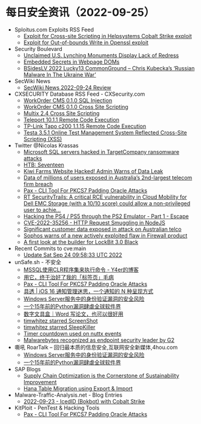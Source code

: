 # 每日安全资讯（2022-09-25）

- Sploitus.com Exploits RSS Feed
  - [Exploit for Cross-site Scripting in Helpsystems Cobalt Strike exploit](https://sploitus.com/exploit?id=21793A5E-BBA4-5AA7-9837-395B11AFF136&utm_source=rss&utm_medium=rss)
  - [Exploit for Out-of-bounds Write in Openssl exploit](https://sploitus.com/exploit?id=4680E9A3-19BA-54E9-9551-5076BCA80524&utm_source=rss&utm_medium=rss)
- Security Boulevard
  - [Unclaimed U.S. Lynching Monuments Display Lack of Redress](https://securityboulevard.com/2022/09/unclaimed-u-s-lynching-monuments-display-lack-of-redress/)
  - [Embedded Secrets in Webpage DOMs](https://securityboulevard.com/2022/09/embedded-secrets-in-webpage-doms/)
  - [BSidesLV 2022 Lucky13 CommonGround – Chris Kubecka’s ‘Russian Malware In The Ukraine War’](https://securityboulevard.com/2022/09/bsideslv-2022-lucky13-commonground-chris-kubeckas-russian-malware-in-the-ukraine-war/)
- SecWiki News
  - [SecWiki News 2022-09-24 Review](http://www.sec-wiki.com/?2022-09-24)
- CXSECURITY Database RSS Feed - CXSecurity.com
  - [WorkOrder CMS 0.1.0 SQL Injection](https://cxsecurity.com/issue/WLB-2022090069)
  - [WorkOrder CMS 0.1.0 Cross Site Scripting](https://cxsecurity.com/issue/WLB-2022090068)
  - [Multix 2.4 Cross Site Scripting](https://cxsecurity.com/issue/WLB-2022090067)
  - [Teleport 10.1.1 Remote Code Execution](https://cxsecurity.com/issue/WLB-2022090066)
  - [TP-Link Tapo c200 1.1.15 Remote Code Execution](https://cxsecurity.com/issue/WLB-2022090065)
  - [Testa 3.5.1 Online Test Management System Reflected Cross-Site Scripting (XSS)](https://cxsecurity.com/issue/WLB-2022090064)
- Twitter @Nicolas Krassas
  - [Microsoft SQL servers hacked in TargetCompany ransomware attacks](https://twitter.com/Dinosn/status/1573718950168432649)
  - [HTB: Seventeen](https://twitter.com/Dinosn/status/1573717396711510020)
  - [Kiwi Farms Website Hacked! Admin Warns of Data Leak](https://twitter.com/Dinosn/status/1573717343024386049)
  - [Data of millions of users exposed in Australia’s 2nd-largest telecom firm breach](https://twitter.com/Dinosn/status/1573717207795875841)
  - [Pax - CLI Tool For PKCS7 Padding Oracle Attacks](https://twitter.com/Dinosn/status/1573649458264416259)
  - [RT SecurityTrails: A critical RCE vulnerability in Cloud Mobility for Dell EMC Storage (with a 10/10 score) could allow a non-privileged user to achie...](https://twitter.com/securitytrails/status/1573591739658604545)
  - [Hacking the PS4 / PS5 through the PS2 Emulator - Part 1 - Escape](https://twitter.com/Dinosn/status/1573568202348568582)
  - [CVE-2022-35256 - HTTP Request Smuggling in NodeJS](https://twitter.com/Dinosn/status/1573503621760696335)
  - [Significant customer data exposed in attack on Australian telco](https://twitter.com/Dinosn/status/1573503160001380381)
  - [Sophos warns of a new actively exploited flaw in Firewall product](https://twitter.com/Dinosn/status/1573502542490779656)
  - [A first look at the builder for LockBit 3.0 Black](https://twitter.com/Dinosn/status/1573495718920208392)
- Recent Commits to cve:main
  - [Update Sat Sep 24 09:58:33 UTC 2022](https://github.com/trickest/cve/commit/1ceab1efa5123ee2e79eb5d53ef8adfe458525b3)
- unSafe.sh - 不安全
  - [MSSQL使用CLR程序集来执行命令 - Y4er的博客](https://buaq.net/go-127958.html)
  - [用它，终于治好了我的「标签页」毛病](https://buaq.net/go-127947.html)
  - [Pax - CLI Tool For PKCS7 Padding Oracle Attacks](https://buaq.net/go-127948.html)
  - [具透 | iOS 16 通知管理迷思，一个通知的 N 种呈现方式](https://buaq.net/go-127939.html)
  - [Windows Server服务中的身份验证漏洞的安全风险](https://buaq.net/go-127930.html)
  - [一个15年前的Python漏洞肆虐全球软件界](https://buaq.net/go-127931.html)
  - [数字文具盒｜Word 写论文，也可以很好用](https://buaq.net/go-127935.html)
  - [timwhitez starred ScreenShot](https://buaq.net/go-127924.html)
  - [timwhitez starred SleepKiller](https://buaq.net/go-127925.html)
  - [Timer countdown used on nuttx events](https://buaq.net/go-127940.html)
  - [Malwarebytes recognized as endpoint security leader by G2](https://buaq.net/go-127899.html)
- 嘶吼 RoarTalk – 回归最本质的信息安全,互联网安全新媒体,4hou.com
  - [Windows Server服务中的身份验证漏洞的安全风险](https://www.4hou.com/posts/q86G)
  - [一个15年前的Python漏洞肆虐全球软件界](https://www.4hou.com/posts/9XyP)
- SAP Blogs
  - [Supply Chain Optimization is the Cornerstone of Sustainability Improvement](https://blogs.sap.com/2022/09/24/supply-chain-optimization-is-the-cornerstone-of-sustainability-improvement/)
  - [Hana Table Migration using Export & Import](https://blogs.sap.com/2022/09/24/hana-table-migration-using-export-import/)
- Malware-Traffic-Analysis.net - Blog Entries
  - [2022-09-23 - IcedID (Bokbot) with Cobalt Strike](https://www.malware-traffic-analysis.net/2022/09/23/index.html)
- KitPloit - PenTest & Hacking Tools
  - [Pax - CLI Tool For PKCS7 Padding Oracle Attacks](http://www.kitploit.com/2022/09/pax-cli-tool-for-pkcs7-padding-oracle.html)
